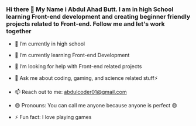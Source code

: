 ### Hi there 👋 My Name i Abdul Ahad Butt. I am in high School learning Front-end development and creating beginner friendly projects related to Front-end. Follow me and let's work together

<!--
**abdulcoder01/abdulcoder01** is a ✨ _special_ ✨ repository because its `README.md` (this file) appears on your GitHub profile.
-->

- 🔭 I’m currently in high school

- 🌱 I’m currently learning Front-end Development
- 🤔 I’m looking for help with Front-end related projects
- 💬 Ask me about coding, gaming, and science related stuff⚡
- 📫 Reach out to me: abdulcoder01@gmail.com
- 😄 Pronouns: You can call me anyone because anyone is perfect 😄
- ⚡ Fun fact: I love playing games 

